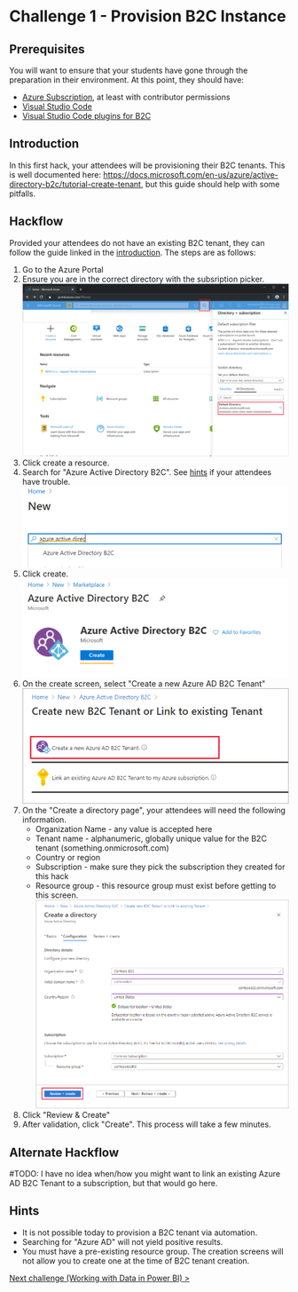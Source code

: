 # Challenge 1 - Provision B2C Instance

## Prerequisites

You will want to ensure that your students have gone through the preparation in their environment. At this point, they should have:
- [Azure Subscription](https://azure.microsoft.com/en-us/free/), at least with contributor permissions
- [Visual Studio Code](https://code.visualstudio.com/)
- [Visual Studio Code plugins for B2C](https://marketplace.visualstudio.com/items?itemName=AzureADB2CTools.aadb2c)

## Introduction 

In this first hack, your attendees will be provisioning their B2C tenants. This is well documented here: https://docs.microsoft.com/en-us/azure/active-directory-b2c/tutorial-create-tenant, but this guide should help with some pitfalls.

## Hackflow

Provided your attendees do not have an existing B2C tenant, they can follow the guide linked in the [introduction](#Introduction). The steps are as follows:
1. Go to the Azure Portal
2. Ensure you are in the correct directory with the subsription picker. ![image of subscription picker](images/portal-01-pick-directory.png)
3. Click create a resource.
4. Search for "Azure Active Directory B2C". See [hints](#Hints) if your attendees have trouble. <br><img src="images/search.png" alt="image of search" width="500"/>
5. Click create. <br><img src="images/marketplace.png" alt="image of search" width="500"/>
6. On the create screen, select "Create a new Azure AD B2C Tenant" <br><img src="images/portal-02-create-tenant.png" alt="image of search" width="500"/>
7. On the "Create a directory page", your attendees will need the following information.
    - Organization Name - any value is accepted here
    - Tenant name - alphanumeric, globally unique value for the B2C tenant (something.onmicrosoft.com)
    - Country or region
    - Subscription - make sure they pick the subscription they created for this hack
    - Resource group - this resource group must exist before getting to this screen. <br><img src="images/review-and-create-tenant.png" alt="image of search" width="500"/>
8. Click "Review & Create"
9. After validation, click "Create". This process will take a few minutes. 

## Alternate Hackflow

#TODO: I have no idea when/how you might want to link an existing Azure AD B2C Tenant to a subscription, but that would go here. 

## Hints

- It is not possible today to provision a B2C tenant via automation.
- Searching for "Azure AD" will not yield positive results.
- You must have a pre-existing resource group. The creation screens will not allow you to create one at the time of B2C tenant creation. 

[Next challenge (Working with Data in Power BI) >](./02-Dataflows.md)